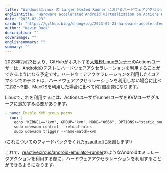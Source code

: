 ```yaml
---
title: "WindowsとLinux の Larger Hosted Runner におけるハードウェアアクセラレーションをしたAndroidの仮想化"
englishtitle: "Hardware accelerated Android virtualization on Actions Windows and Linux larger hosted runners"
date: "2023-02-23"
cardurl: "https://github.blog/changelog/2023-02-23-hardware-accelerated-android-virtualization-on-actions-windows-and-linux-larger-hosted-runners"
author: "Kevin Duck"
description: ""
coverimage: ""
englishsummary: ""
summary: ""
---
```


<p>2023年2月23日より、GitHubがホストする<a href="https://docs.github.com/en/actions/using-github-hosted-runners/using-larger-runners">大規模Linuxランナー</a>のActionsユーザーは、Androidのテストにハードウェアアクセラレーションを利用することができるようになる予定です。ハードウェアアクセラレーションを利用した4コアマシンでのテストは、ハードウェアアクセラレーションを利用しない場合に比べて約2〜3倍、MacOSを利用した場合に比べて約2倍高速になります。</p>
<p>Linuxでこれを利用するには、ActionsユーザがrunnerユーザをKVMユーザグループに追加する必要があります。</p>

```yaml
- name: Enable KVM group perms
  run: |
    echo 'KERNEL=="kvm", GROUP="kvm", MODE="0666", OPTIONS+="static_node=kvm"' | sudo tee /etc/udev/rules.d/99-kvm4all.rules
    sudo udevadm control --reload-rules
    sudo udevadm trigger --name-match=kvm
```

<p>(これについてのフィードバックをくれた<a href="https://github.com/gsauthof">gsauthof</a>に感謝します!)</p>
<p>これで、<a href="http://github.com/reactivecircus/android-emulator-runner">reactivecircus/android-emulator-runner</a>のようなAndroidエミュレータアクションを利用する際に、ハードウェアアクセラレーションを利用することができるようになります。</p>
